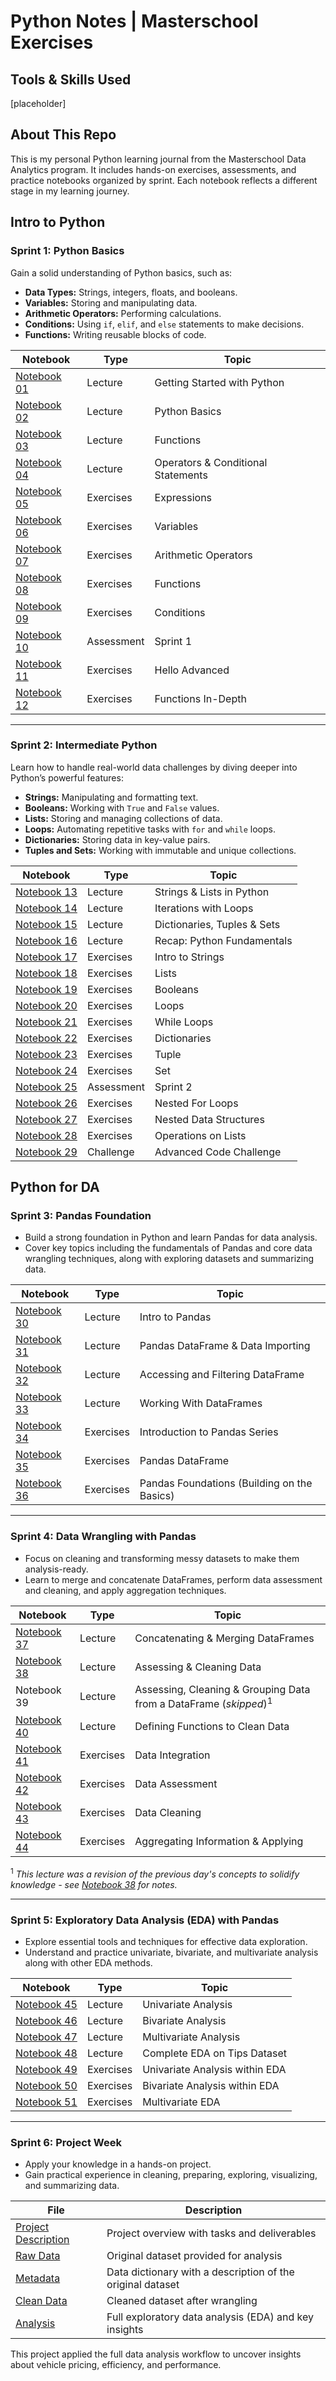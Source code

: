 # Python Notes | Masterschool Exercises

## Tools & Skills Used

[placeholder]

## About This Repo

This is my personal Python learning journal from the Masterschool Data Analytics program. It includes hands-on exercises, assessments, and practice notebooks organized by sprint. Each notebook reflects a different stage in my learning journey.

## Intro to Python

### Sprint 1: Python Basics

Gain a solid understanding of Python basics, such as:

- **Data Types:** Strings, integers, floats, and booleans.
- **Variables:** Storing and manipulating data.
- **Arithmetic Operators:** Performing calculations.
- **Conditions:** Using `if`, `elif`, and `else` statements to make decisions.
- **Functions:** Writing reusable blocks of code.

| Notebook | Type | Topic |
| --- | --- | --- |
| [Notebook 01](/notebooks/s01_python_basics/01_getting_started.ipynb) | Lecture | Getting Started with Python |
| [Notebook 02](/notebooks/s01_python_basics/02_python_basics.ipynb) | Lecture | Python Basics |
| [Notebook 03](/notebooks/s01_python_basics/03_functions.ipynb) | Lecture | Functions |
| [Notebook 04](/notebooks/s01_python_basics/04_operators_conditional_statements.ipynb) | Lecture | Operators & Conditional Statements |
| [Notebook 05](/notebooks/s01_python_basics/05_exercises_expressions.ipynb) | Exercises | Expressions |
| [Notebook 06](/notebooks/s01_python_basics/06_exercises_variables.ipynb) | Exercises | Variables |
| [Notebook 07](/notebooks/s01_python_basics/07_exercises_arithmetic_operators.ipynb) | Exercises | Arithmetic Operators |
| [Notebook 08](/notebooks/s01_python_basics/08_exercises_functions.ipynb) | Exercises | Functions |
| [Notebook 09](/notebooks/s01_python_basics/09_exercises_conditions.ipynb) | Exercises | Conditions |
| [Notebook 10](/notebooks/s01_python_basics/10_assessment_sprint_1.ipynb) | Assessment | Sprint 1 |
| [Notebook 11](/notebooks/s01_python_basics/11_exercises_hello_advanced.ipynb) | Exercises | Hello Advanced |
| [Notebook 12](/notebooks/s01_python_basics/12_exercises_functions_in_depth.ipynb) | Exercises | Functions In-Depth |

---

### Sprint 2: Intermediate Python

Learn how to handle real-world data challenges by diving deeper into Python’s powerful features:

- **Strings:** Manipulating and formatting text.
- **Booleans:** Working with `True` and `False` values.
- **Lists:** Storing and managing collections of data.
- **Loops:** Automating repetitive tasks with `for` and `while` loops.
- **Dictionaries:** Storing data in key-value pairs.
- **Tuples and Sets:** Working with immutable and unique collections.

| Notebook | Type | Topic |
| --- | --- | --- |
| [Notebook 13](/notebooks/s02_intermediate_python/13_strings_lists_in_python.ipynb) | Lecture | Strings & Lists in Python |
| [Notebook 14](/notebooks/s02_intermediate_python/14_interations_with_loops.ipynb) | Lecture | Iterations with Loops |
| [Notebook 15](/notebooks/s02_intermediate_python/15_dictionaries_tuples_sets.ipynb) | Lecture | Dictionaries, Tuples & Sets |
| [Notebook 16](/notebooks/s02_intermediate_python/16_recap_python_fundamentals.ipynb) | Lecture | Recap: Python Fundamentals |
| [Notebook 17](/notebooks/s02_intermediate_python/17_exercises_intro_to_strings.ipynb) | Exercises | Intro to Strings |
| [Notebook 18](/notebooks/s02_intermediate_python/18_exercises_lists.ipynb) | Exercises | Lists |
| [Notebook 19](/notebooks/s02_intermediate_python/19_exercises_booleans.ipynb) | Exercises | Booleans |
| [Notebook 20](/notebooks/s02_intermediate_python/20_exercises_loops.ipynb) | Exercises | Loops |
| [Notebook 21](/notebooks/s02_intermediate_python/21_exercises_while_loop.ipynb) | Exercises | While Loops |
| [Notebook 22](/notebooks/s02_intermediate_python/22_exercises_dictionaries.ipynb) | Exercises | Dictionaries |
| [Notebook 23](/notebooks/s02_intermediate_python/23_exercises_tuple.ipynb) | Exercises | Tuple |
| [Notebook 24](/notebooks/s02_intermediate_python/24_exercises_set.ipynb) | Exercises | Set |
| [Notebook 25](/notebooks/s02_intermediate_python/25_assessment_sprint_2.ipynb) | Assessment | Sprint 2 |
| [Notebook 26](/notebooks/s02_intermediate_python/26_exercises_nested_for_loops.ipynb) | Exercises | Nested For Loops |
| [Notebook 27](/notebooks/s02_intermediate_python/27_exercises_nested_data_structures.ipynb) | Exercises | Nested Data Structures |
| [Notebook 28](/notebooks/s02_intermediate_python/28_exercises_operations_on_lists.ipynb) | Exercises | Operations on Lists |
| [Notebook 29](/notebooks/s02_intermediate_python/29_challenge_advanced_code.ipynb) | Challenge | Advanced Code Challenge |

## Python for DA

### Sprint 3: Pandas Foundation

- Build a strong foundation in Python and learn Pandas for data analysis.
- Cover key topics including the fundamentals of Pandas and core data wrangling techniques, along with exploring datasets and summarizing data.

| Notebook | Type | Topic |
| --- | --- | --- |
| [Notebook 30](/notebooks/s03_pandas_foundation/30_intro_to_pandas.ipynb) | Lecture | Intro to Pandas |
| [Notebook 31](/notebooks/s03_pandas_foundation/31_pandas_dataframe_data_importing.ipynb) | Lecture | Pandas DataFrame & Data Importing |
| [Notebook 32](/notebooks/s03_pandas_foundation/32_accessing_filtering_dataframe.ipynb) | Lecture | Accessing and Filtering DataFrame |
| [Notebook 33](/notebooks/s03_pandas_foundation/33_working_with_dataframes.ipynb) | Lecture | Working With DataFrames |
| [Notebook 34](/notebooks/s03_pandas_foundation/34_exercises_pandas_series.ipynb) | Exercises | Introduction to Pandas Series |
| [Notebook 35](/notebooks/s03_pandas_foundation/35_exercises_pandas_dataframe.ipynb) | Exercises | Pandas DataFrame |
| [Notebook 36](/notebooks/s03_pandas_foundation/36_exercises_pandas_foundations.ipynb) | Exercises | Pandas Foundations (Building on the Basics) |

---

### Sprint 4: Data Wrangling with Pandas

- Focus on cleaning and transforming messy datasets to make them analysis-ready.
- Learn to merge and concatenate DataFrames, perform data assessment and cleaning, and apply aggregation techniques.

| Notebook | Type | Topic |
| --- | --- | --- |
| [Notebook 37](/notebooks/s04_pandas_data_wrangling/37_concatenating_merging_dataframes.ipynb) | Lecture | Concatenating & Merging DataFrames |
| [Notebook 38](/notebooks/s04_pandas_data_wrangling/38_assessing_cleaning_data.ipynb) | Lecture | Assessing & Cleaning Data |
| Notebook 39 | Lecture | Assessing, Cleaning & Grouping Data from a DataFrame (_skipped_)<sup>1</sup> |
| [Notebook 40](/notebooks/s04_pandas_data_wrangling/40_defining_functions_to_clean_data.ipynb) | Lecture | Defining Functions to Clean Data |
| [Notebook 41](/notebooks/s04_pandas_data_wrangling/41_exercises_data_integration.ipynb) | Exercises | Data Integration |
| [Notebook 42](/notebooks/s04_pandas_data_wrangling/42_exercises_data_assessment.ipynb) | Exercises | Data Assessment |
| [Notebook 43](/notebooks/s04_pandas_data_wrangling/43_exercises_data_cleaning.ipynb) | Exercises | Data Cleaning |
| [Notebook 44](/notebooks/s04_pandas_data_wrangling/44_exercises_aggregating_information.ipynb) | Exercises | Aggregating Information & Applying |

<sup>1</sup> _This lecture was a revision of the previous day's concepts to solidify knowledge - see [Notebook 38](/notebooks/s04_pandas_data_wrangling/38_assessing_cleaning_data.ipynb) for notes._

---

### Sprint 5: Exploratory Data Analysis (EDA) with Pandas

- Explore essential tools and techniques for effective data exploration.
- Understand and practice univariate, bivariate, and multivariate analysis along with other EDA methods.

| Notebook | Type | Topic |
| --- | --- | --- |
| [Notebook 45](/notebooks/s05_pandas_eda/45_univariate_analysis.ipynb) | Lecture | Univariate Analysis |
| [Notebook 46](/notebooks/s05_pandas_eda/46_bivariate_analysis.ipynb) | Lecture | Bivariate Analysis |
| [Notebook 47](/notebooks/s05_pandas_eda/47_multivariate_analysis.ipynb) | Lecture | Multivariate Analysis |
| [Notebook 48](/notebooks/s05_pandas_eda/48_complete_eda_tips.ipynb) | Lecture | Complete EDA on Tips Dataset |
| [Notebook 49](/notebooks/s05_pandas_eda/49_exercises_univariate_analysis.ipynb) | Exercises | Univariate Analysis within EDA |
| [Notebook 50](/notebooks/s05_pandas_eda/50_exercises_bivariate_analysis.ipynb) | Exercises | Bivariate Analysis within EDA |
| [Notebook 51](/notebooks/s05_pandas_eda/51_exercises_multivariate_analysis.ipynb) | Exercises | Multivariate EDA |

---

### Sprint 6: Project Week

- Apply your knowledge in a hands-on project.
- Gain practical experience in cleaning, preparing, exploring, visualizing, and summarizing data.

| File | Description |
| --- | --- |
| [Project Description](/notebooks/s06_project/project-description.md) | Project overview with tasks and deliverables |
| [Raw Data](/notebooks/s06_project/car-data.csv) | Original dataset provided for analysis |
| [Metadata](/notebooks/s06_project/car-metadata.md) | Data dictionary with a description of the original dataset |
| [Clean Data](/notebooks/s06_project/car-data-clean.csv) | Cleaned dataset after wrangling |
| [Analysis](/notebooks/s06_project/car_dataset_analysis.ipynb) | Full exploratory data analysis (EDA) and key insights |

This project applied the full data analysis workflow to uncover insights about vehicle pricing, efficiency, and performance.
